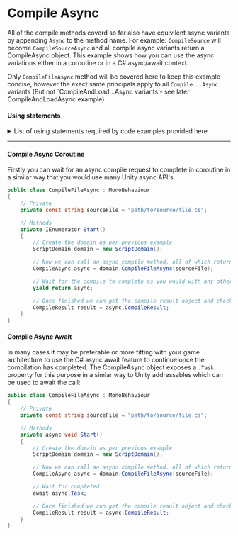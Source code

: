 # Compile Async
All of the compile methods coverd so far also have equivilent async variants by appending `Async` to the method name. 
For example: `CompileSource` will become `CompileSourceAsync` and all compile async variants return a CompileAsync object.
This example shows how you can use the async variations either in a coroutine or in a C# async/await context.

Only `CompileFileAsync` method will be covered here to keep this example concise, however the exact same principals apply to all `Compile...Async` variants (But not `CompileAndLoad...Async variants - see later CompileAndLoadAsync example)

#### Using statements
<details>
  <summary>List of using statements required by code examples provided here</summary>

```cs
using RoslynCSharp;
using System.Collections;
using System.Linq;
using UnityEngine;
```
</details>

---

#### Compile Async Coroutine
Firstly you can wait for an async compile request to complete in coroutine in a similar way that you would use many Unity async API's
```cs
public class CompileFileAsync : MonoBehaviour
{
    // Private
    private const string sourceFile = "path/to/source/file.cs";

    // Methods
    private IEnumerator Start()
    {
        // Create the domain as per previous example
        ScriptDomain domain = new ScriptDomain();

        // Now we can call an async compile method, all of which return a CompileAsync object
        CompileAsync async = domain.CompileFileAsync(sourceFile);

        // Wait for the compile to complete as you would with any other Unity async API call.
        yield return async;

        // Once finished we can get the compile result object and check if it was successful as per previous examples.
        CompileResult result = async.CompileResult;
    }
}
```

#### Compile Async Await
In many cases it may be preferable or more fitting with your game architecture to use the C# async await feature to continue once the compilation has completed.
The CompileAsync object exposes a `.Task` property for this purpose in a simlar way to Unity addressables which can be used to await the call:
```cs
public class CompileFileAsync : MonoBehaviour
{
    // Private
    private const string sourceFile = "path/to/source/file.cs";

    // Methods
    private async void Start()
    {
        // Create the domain as per previous example
        ScriptDomain domain = new ScriptDomain();

        // Now we can call an async compile method, all of which return a CompileAsync object
        CompileAsync async = domain.CompileFileAsync(sourceFile);

        // Wait for completed
        await async.Task;

        // Once finished we can get the compile result object and check if it was successful as per previous examples.
        CompileResult result = async.CompileResult;
    }
}
```
